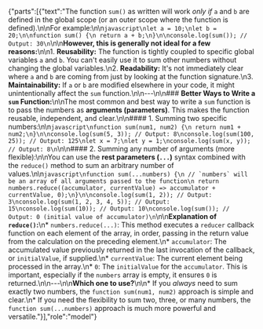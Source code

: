 {"parts":[{"text":"The function `sum()` as written will work *only if* `a` and `b` are defined in the global scope (or
an outer scope where the function is defined).\n\nFor example:\n\n```javascript\nlet a = 10;\nlet b = 20;\n\nfunction
sum() {\n return a + b;\n}\n\nconsole.log(sum()); // Output: 30\n```\n\n**However, this is generally not ideal for a few
reasons:**\n\n1. **Reusability:** The function is tightly coupled to specific global variables `a` and `b`. You can't
easily use it to sum other numbers without changing the global variables.\n2. **Readability:** It's not immediately
clear where `a` and `b` are coming from just by looking at the function signature.\n3. **Maintainability:** If `a` or
`b` are modified elsewhere in your code, it might unintentionally affect the `sum` function.\n\n---\n\n### **Better Ways
to Write a `sum` Function:**\n\nThe most common and best way to write a `sum` function is to pass the numbers as
**arguments (parameters)**. This makes the function reusable, independent, and clear.\n\n#### 1. Summing two specific
numbers:\n\n```javascript\nfunction sum(num1, num2) {\n return num1 + num2;\n}\n\nconsole.log(sum(5, 3)); // Output:
8\nconsole.log(sum(100, 25)); // Output: 125\nlet x = 7;\nlet y = 1;\nconsole.log(sum(x, y)); // Output: 8\n```\n\n####
2. Summing any number of arguments (more flexible):\n\nYou can use the **rest parameters (`...`)** syntax combined with
the `reduce()` method to sum an arbitrary number of values.\n\n```javascript\nfunction sum(...numbers) {\n // `numbers`
will be an array of all arguments passed to the function\n return numbers.reduce((accumulator, currentValue) =>
accumulator + currentValue, 0);\n}\n\nconsole.log(sum(1, 2)); // Output: 3\nconsole.log(sum(1, 2, 3, 4, 5)); // Output:
15\nconsole.log(sum(10)); // Output: 10\nconsole.log(sum()); // Output: 0 (initial value of
accumulator)\n```\n\n**Explanation of `reduce()`:**\n* `numbers.reduce(...)`: This method executes a `reducer` callback
function on each element of the array, in order, passing in the return value from the calculation on the preceding
element.\n* `accumulator`: The accumulated value previously returned in the last invocation of the callback, or
`initialValue`, if supplied.\n* `currentValue`: The current element being processed in the array.\n* `0`: The
`initialValue` for the `accumulator`. This is important, especially if the `numbers` array is empty, it ensures `0` is
returned.\n\n---\n\n**Which one to use?**\n\n* If you *always* need to sum exactly two numbers, the `function sum(num1,
num2)` approach is simple and clear.\n* If you need the flexibility to sum two, three, or many numbers, the `function
sum(...numbers)` approach is much more powerful and versatile."}],"role":"model"}